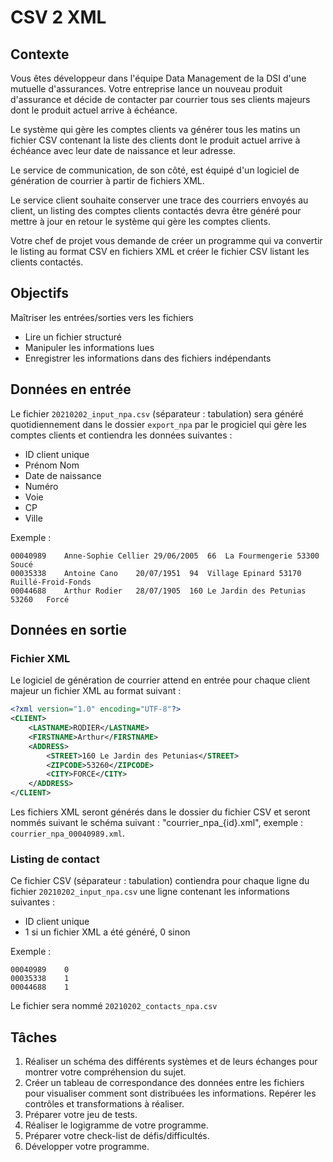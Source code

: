 # CSV 2 XML

## Contexte

Vous êtes développeur dans l'équipe Data Management de la DSI d'une mutuelle d'assurances. Votre entreprise lance un nouveau produit d'assurance et décide de contacter par courrier tous ses clients majeurs dont le produit actuel arrive à échéance. 

Le système qui gère les comptes clients va générer tous les matins un fichier CSV contenant la liste des clients dont le produit actuel arrive à échéance avec leur date de naissance et leur adresse. 

Le service de communication, de son côté, est équipé d'un logiciel de génération de courrier à partir de fichiers XML. 

Le service client souhaite conserver une trace des courriers envoyés au client, un listing des comptes clients contactés devra être généré pour mettre à jour en retour le système qui gère les comptes clients.

Votre chef de projet vous demande de créer un programme qui va convertir le listing au format CSV en fichiers XML et créer le fichier CSV listant les clients contactés.

## Objectifs

Maîtriser les entrées/sorties vers les fichiers
+ Lire un fichier structuré
+ Manipuler les informations lues
+ Enregistrer les informations dans des fichiers indépendants

## Données en entrée

Le fichier ```20210202_input_npa.csv``` (séparateur : tabulation) sera généré quotidiennement dans le dossier ```export_npa``` par le progiciel qui gère les comptes clients et contiendra les données suivantes :

+ ID client unique
+ Prénom Nom
+ Date de naissance
+ Numéro
+ Voie
+ CP
+ Ville

Exemple : 
```
00040989	Anne-Sophie Cellier	29/06/2005	66	La Fourmengerie	53300	Soucé
00035338	Antoine Cano	20/07/1951	94	Village Epinard	53170	Ruillé-Froid-Fonds
00044688	Arthur Rodier	28/07/1905	160	Le Jardin des Petunias	53260	Forcé
```

## Données en sortie

### Fichier XML

Le logiciel de génération de courrier attend en entrée pour chaque client majeur un fichier XML au format suivant :

```xml
<?xml version="1.0" encoding="UTF-8"?>
<CLIENT>
    <LASTNAME>RODIER</LASTNAME>
    <FIRSTNAME>Arthur</FIRSTNAME>
    <ADDRESS>
        <STREET>160	Le Jardin des Petunias</STREET>
        <ZIPCODE>53260</ZIPCODE>
        <CITY>FORCE</CITY>
    </ADDRESS>
</CLIENT>
```

Les fichiers XML seront générés dans le dossier du fichier CSV et seront nommés suivant le schéma suivant : "courrier_npa_{id}.xml", exemple : ```courrier_npa_00040989.xml```.

### Listing de contact

Ce fichier CSV (séparateur : tabulation) contiendra pour chaque ligne du fichier ```20210202_input_npa.csv``` une ligne contenant les informations suivantes :

+ ID client unique
+ 1 si un fichier XML a été généré, 0 sinon

Exemple :
```
00040989	0
00035338	1
00044688	1
```

Le fichier sera nommé ```20210202_contacts_npa.csv```

## Tâches

1) Réaliser un schéma des différents systèmes et de leurs échanges pour montrer votre compréhension du sujet.
2) Créer un tableau de correspondance des données entre les fichiers pour visualiser comment sont distribuées les informations. Repérer les contrôles et transformations à réaliser.
3) Préparer votre jeu de tests.
4) Réaliser le logigramme de votre programme.
5) Préparer votre check-list de défis/difficultés.
6) Développer votre programme.